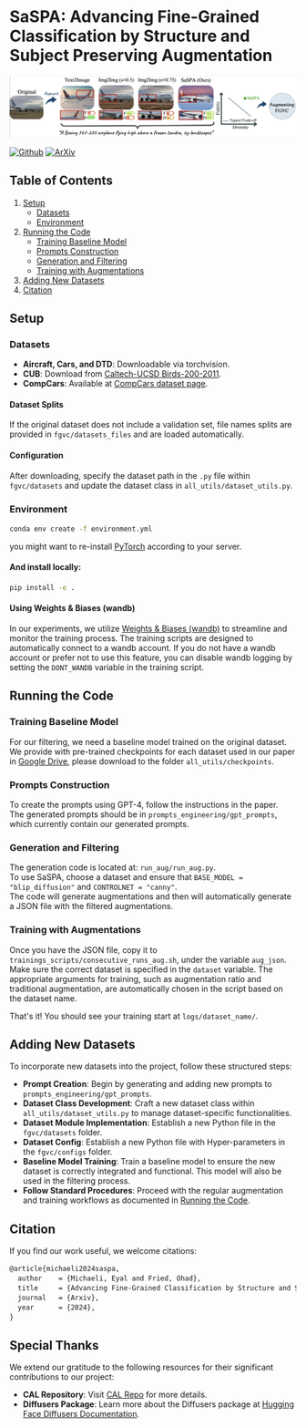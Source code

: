 # SaSPA: Advancing Fine-Grained Classification by Structure and Subject Preserving Augmentation

![Teaser Image](images/teaser.png)


[![Github](https://img.shields.io/badge/Github%20webpage-222222.svg?style=for-the-badge&logo=github)](https://eyalmichaeli.github.io/SaSPA-Aug/)
[![ArXiv](https://img.shields.io/badge/ArXiv-B31B1B.svg?style=for-the-badge)](your_paper_link_here)


## Table of Contents
1. [Setup](#setup)
    - [Datasets](#datasets)
    - [Environment](#environment)
2. [Running the Code](#running-the-code)
    - [Training Baseline Model](#training-baseline-model)
    - [Prompts Construction](#prompts-construction)
    - [Generation and Filtering](#generation-and-filtering)
    - [Training with Augmentations](#training-with-augmentations)
3. [Adding New Datasets](#adding-new-datasets)
4. [Citation](#citation)

## Setup

### Datasets

- **Aircraft, Cars, and DTD**: Downloadable via torchvision.
- **CUB**: Download from [Caltech-UCSD Birds-200-2011](https://www.vision.caltech.edu/datasets/cub_200_2011/).
- **CompCars**: Available at [CompCars dataset page](https://mmlab.ie.cuhk.edu.hk/datasets/comp_cars/).


#### Dataset Splits
If the original dataset does not include a validation set, file names splits are provided in `fgvc/datasets_files` and are loaded automatically.


#### Configuration
After downloading, specify the dataset path in the `.py` file within `fgvc/datasets` and update the dataset class in `all_utils/dataset_utils.py`.


### Environment
```bash
conda env create -f environment.yml
```
you might want to re-install [PyTorch](https://pytorch.org/get-started/locally/) according to your server.


#### And install locally:
```bash
pip install -e .
```

#### Using Weights & Biases (wandb)
In our experiments, we utilize [Weights & Biases (wandb)](https://wandb.ai/site) to streamline and monitor the training process. The training scripts are designed to automatically connect to a wandb account. If you do not have a wandb account or prefer not to use this feature, you can disable wandb logging by setting the `DONT_WANDB` variable in the training script.


## Running the Code

### Training Baseline Model
For our filtering, we need a baseline model trained on the original dataset. We provide with pre-trained checkpoints for each dataset used in our paper in [Google Drive](https://drive.google.com/drive/folders/1Bios3Q4RsXcytsqd0e189C5yF9If06SD?usp=sharing), please download to the folder `all_utils/checkpoints`.

### Prompts Construction
To create the prompts using GPT-4, follow the instructions in the paper.  
The generated prompts should be in `prompts_engineering/gpt_prompts`, which currently contain our generated prompts.  

### Generation and Filtering
The generation code is located at: `run_aug/run_aug.py`.  
To use SaSPA, choose a dataset and ensure that `BASE_MODEL = "blip_diffusion"` and `CONTROLNET = "canny"`.  
The code will generate augmentations and then will automatically generate a JSON file with the filtered augmentations.  

### Training with Augmentations
Once you have the JSON file, copy it to `trainings_scripts/consecutive_runs_aug.sh`, under the variable `aug_json`.   
Make sure the correct dataset is specified in the `dataset` variable. The appropriate arguments for training, such as augmentation ratio and traditional augmentation, are automatically chosen in the script based on the dataset name.

That's it!
You should see your training start at `logs/dataset_name/`.  


## Adding New Datasets
To incorporate new datasets into the project, follow these structured steps:
- **Prompt Creation**: Begin by generating and adding new prompts to `prompts_engineering/gpt_prompts`.
- **Dataset Class Development**: Craft a new dataset class within `all_utils/dataset_utils.py` to manage dataset-specific functionalities.
- **Dataset Module Implementation**: Establish a new Python file in the `fgvc/datasets` folder.
- **Dataset Config**: Establish a new Python file with Hyper-parameters in the `fgvc/configs` folder.
- **Baseline Model Training**: Train a baseline model to ensure the new dataset is correctly integrated and functional. This model will also be used in the filtering process.
- **Follow Standard Procedures**: Proceed with the regular augmentation and training workflows as documented in [Running the Code](#running-the-code).


## Citation
If you find our work useful, we welcome citations:
```markdown
@article{michaeli2024saspa,
  author    = {Michaeli, Eyal and Fried, Ohad},
  title     = {Advancing Fine-Grained Classification by Structure and Subject Preserving Augmentation},
  journal   = {Arxiv},
  year      = {2024},
}
```

## Special Thanks
We extend our gratitude to the following resources for their significant contributions to our project:
- **CAL Repository**: Visit [CAL Repo](https://github.com/raoyongming/CAL) for more details.
- **Diffusers Package**: Learn more about the Diffusers package at [Hugging Face Diffusers Documentation](https://huggingface.co/docs/diffusers/en/index).

